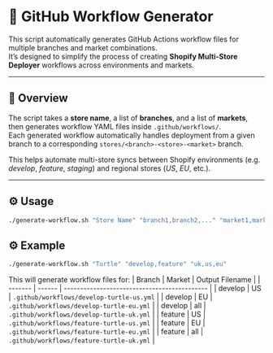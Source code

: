 # 🧩 GitHub Workflow Generator

This script automatically generates GitHub Actions workflow files for multiple branches and market combinations.  
It’s designed to simplify the process of creating **Shopify Multi-Store Deployer** workflows across environments and markets.

---

## 📜 Overview

The script takes a **store name**, a list of **branches**, and a list of **markets**, then generates workflow YAML files inside `.github/workflows/`.  
Each generated workflow automatically handles deployment from a given branch to a corresponding `stores/<branch>-<store>-<market>` branch.

This helps automate multi-store syncs between Shopify environments (e.g. *develop*, *feature*, *staging*) and regional stores (*US*, *EU*, etc.).

---

## ⚙️ Usage

```bash
./generate-workflow.sh "Store Name" "branch1,branch2,..." "market1,market2,..."
```

## ⚙️ Example

```bash
./generate-workflow.sh "Turtle" "develop,feature" "uk,us,eu"
```

This will generate workflow files for:
| Branch  | Market | Output Filename                              |
| ------- | ------ | -------------------------------------------- |
| develop | US     | `.github/workflows/develop-turtle-us.yml` |
| develop | EU     | `.github/workflows/develop-turtle-eu.yml` |
| develop | all    | `.github/workflows/develop-turtle-uk.yml`    |
| feature | US     | `.github/workflows/feature-turtle-us.yml` |
| feature | EU     | `.github/workflows/feature-turtle-eu.yml` |
| feature | all    | `.github/workflows/feature-turtle-uk.yml`    |
